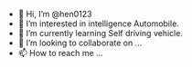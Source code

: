 - 👋 Hi, I’m @hen0123
- 👀 I’m interested in intelligence Automobile. 
- 🌱 I’m currently learning Self driving vehicle.
- 💞️ I’m looking to collaborate on ...
- 📫 How to reach me ...

<!---
hen0123/hen0123 is a ✨ special ✨ repository because its `README.md` (this file) appears on your GitHub profile.
You can click the Preview link to take a look at your changes.
--->
